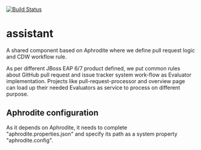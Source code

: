 [![Build Status](https://travis-ci.org/jboss-set/assistant.svg?branch=master)](https://travis-ci.org/jboss-set/assistant)

# assistant
A shared component based on Aphrodite where we define pull request logic and CDW workflow rule.

As per different JBoss EAP 6/7 product defined, we put common rules about GitHub pull request and issue tracker system work-flow as Evaluator implementation. Projects like pull-request-processor and overview page can load up their needed Evaluators as service to process on different purpose.

## Aphrodite configuration

As it depends on Aphrodite, it needs to complete "aphrodite.properties.json" and specify its path as a system property "aphrodite.config".
